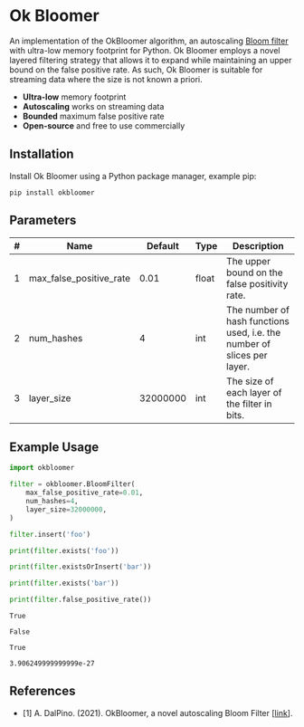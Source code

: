 # Ok Bloomer
An implementation of the OkBloomer algorithm, an autoscaling [Bloom filter](https://en.wikipedia.org/wiki/Bloom_filter) with ultra-low memory footprint for Python. Ok Bloomer employs a novel layered filtering strategy that allows it to expand while maintaining an upper bound on the false positive rate. As such, Ok Bloomer is suitable for streaming data where the size is not known a priori.

- **Ultra-low** memory footprint
- **Autoscaling** works on streaming data
- **Bounded** maximum false positive rate
- **Open-source** and free to use commercially

## Installation
Install Ok Bloomer using a Python package manager, example pip:

```
pip install okbloomer
```

## Parameters
| # | Name | Default | Type | Description |
|---|---|---|---|---|
| 1 | max_false_positive_rate | 0.01 | float | The upper bound on the false positivity rate. |
| 2 | num_hashes | 4 | int | The number of hash functions used, i.e. the number of slices per layer. |
| 3 | layer_size | 32000000 | int | The size of each layer of the filter in bits. |

## Example Usage

```python
import okbloomer

filter = okbloomer.BloomFilter(
    max_false_positive_rate=0.01,
    num_hashes=4,
    layer_size=32000000,
)

filter.insert('foo')

print(filter.exists('foo'))

print(filter.existsOrInsert('bar'))

print(filter.exists('bar'))

print(filter.false_positive_rate())
```

```
True 

False

True

3.906249999999999e-27
```

## References
- [1] A. DalPino. (2021). OkBloomer, a novel autoscaling Bloom Filter [[link](https://github.com/andrewdalpino/OkBloomer)].
